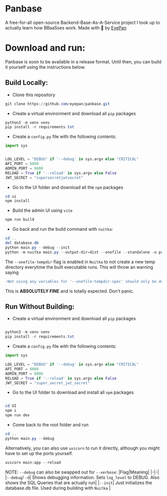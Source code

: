 # Panbase

A free-for-all open-source Backend-Base-As-A-Service project I took up to actually learn how BBaaSses work. Made with 💙 by [EyePan](https://github.com/eyepan)

# Download and run:

Panbase is soon to be available in a release format. Until then, you can build it yourself using the instructions below.

## Build Locally:

-   Clone this repository

```powershell
git clone https://github.com/eyepan/panbase.git
```

-   Create a virtual environment and download all `pip` packages

```powershell
python3 -m venv venv
pip install -r requirements.txt
```

-   Create a `config.py` file with the following contents:

```python
import sys


LOG_LEVEL = "DEBUG" if '--debug' in sys.argv else "CRITICAL"
API_PORT = 8000
ADMIN_PORT = 9000
RELOAD = True if '--reload' in sys.argv else False
JWT_SECRET = "supersecretjwtsecret"


```

-   Go to the UI folder and download all the `npm` packages

```powershell
cd ui
npm install
```

-   Build the admin UI using `vite`

```powershell
npm run build
```

-   Go back and run the build command with `nuitka`:

```powershell
cd ..
del database.db
python main.py --debug --init
python -m nuitka main.py --output-dir=dist --onefile --standalone -o panbase.exe --quiet --remove-output --show-progress --include-data-file=database.db=database.db --include-data-dir=admin-ui/dist=admin-ui/dist --onefile-tempdir-spec="%TEMP%\panbase\0.1.0"
```

The `--onefile-tempdir` flag is enabled in `Nuitka` to not create a new temp directory everytime the built executable runs. This will throw an warning saying

```diff
-Not using any variables for '--onefile-tempdir-spec' should only be done if your program absolutely needs to be in the same path always
```

This is **ABSOLUTELY FINE** and is totally expected. Don't panic.

## Run Without Building:

-   Create a virtual environment and download all `pip` packages

```powershell

python3 -m venv venv
pip install -r requirements.txt

```

-   Create a `config.py` file with the following contents:

```python
import sys

LOG_LEVEL = "DEBUG" if '--debug' in sys.argv else "CRITICAL"
API_PORT = 8000
ADMIN_PORT = 9000
RELOAD = True if '--reload' in sys.argv else False
JWT_SECRET = "super_secret_jwt_secret"

```

-   Go to the UI folder to download and install all `npm` packages

```powershell

cd UI
npm i
npm run dev
```

-   Come back to the root folder and run

```powershell
cd ..
python main.py --debug
```

Alternatively, you can also use `uvicorn` to run it directly, although you might have to set up the ports yourself.

```powershell
uvicorn main:app --reload
```

NOTE: `--debug` can also be swapped out for `--verbose`:
|Flag|Meaning|
|-|-|
|`--debug`/ `-d`| Shows debugging information. Sets `log_level` to DEBUG. Also shows the SQL Queries that are actually run|
|`--init`| Just initializes the database.db file. Used during building with `Nuitka` |

